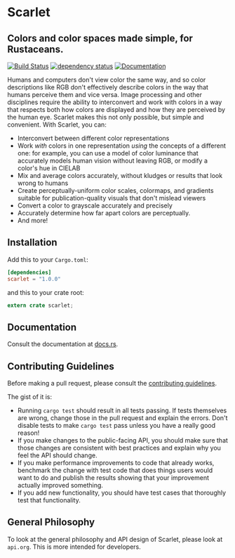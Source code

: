 # Scarlet
## Colors and color spaces made simple, for Rustaceans.

[![Build
Status](https://travis-ci.org/nicholas-miklaucic/scarlet.svg?branch=master)](https://travis-ci.org/nicholas-miklaucic/scarlet)
[![dependency status](https://deps.rs/repo/github/nicholas-miklaucic/scarlet/status.svg)](https://deps.rs/repo/github/nicholas-miklaucic/scarlet)
[![Documentation](https://docs.rs/scarlet/badge.svg)](https://docs.rs/scarlet)

Humans and computers don't view color the same way, and so color descriptions like RGB don't
effectively describe colors in the way that humans perceive them and vice versa. Image processing
and other disciplines require the ability to interconvert and work with colors in a way that
respects both how colors are displayed and how they are perceived by the human eye. Scarlet makes
this not only possible, but simple and convenient. With Scarlet, you can:
 * Interconvert between different color representations
 * Work *with* colors in one representation *using* the concepts of a different one: for example,
   you can use a model of color luminance that accurately models human vision without leaving RGB,
   or modify a color's hue in CIELAB
 * Mix and average colors accurately, without kludges or results that look wrong to humans
 * Create perceptually-uniform color scales, colormaps, and gradients suitable for publication-quality visuals that don't
   mislead viewers
 * Convert a color to grayscale accurately and precisely
 * Accurately determine how far apart colors are perceptually.
 * And more!
 
## Installation
Add this to your `Cargo.toml`:

```toml
[dependencies]
scarlet = "1.0.0"
```

and this to your crate root:

```rust
extern crate scarlet;
```

## Documentation
Consult the documentation at [docs.rs](https://docs.rs/scarlet/).
 
## Contributing Guidelines
Before making a pull request, please consult the [contributing guidelines](CONTRIBUTING.md).

The gist of it is:
 * Running `cargo test` should result in all tests passing. If tests themselves are wrong, change
   those in the pull request and explain the errors. Don't disable tests to make `cargo test` pass
   unless you have a really good reason!
 * If you make changes to the public-facing API, you should make sure that those changes are
   consistent with best practices and explain why you feel the API should change.
 * If you make performance improvements to code that already works, benchmark the change with test
   code that does things users would want to do and publish the results showing that your
   improvement actually improved something.
 * If you add new functionality, you should have test cases that thoroughly test that
   functionality.

## General Philosophy
To look at the general philosophy and API design of Scarlet, please look at `api.org`. This is more
intended for developers.
